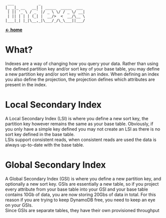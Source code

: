 ```
 ___           _
|_ _|_ __   __| | _____  _____  ___
 | || '_ \ / _` |/ _ \ \/ / _ \/ __|
 | || | | | (_| |  __/>  <  __/\__ \
|___|_| |_|\__,_|\___/_/\_\___||___/
```
[**<- home**](./README.md)

# What?

Indexes are a way of changing how you query your data. Rather than using the defined partition key and/or sort key of your base table, you may define a new partition key and/or sort key within an index. When defining an index you also define the projection, the projection defines which attributes are present in the index.

# Local Secondary Index

A Local Secondary Index (LSI) is where you define a new sort key, the partition key however remains the same as your base table. Obviously, if you only have a simple key defined you may not create an LSI as there is no sort key defined in the base table.  
LSIs support consistent reads, when consistent reads are used the data is always up-to-date with the base table.

# Global Secondary Index

A Global Secondary Index (GSI) is where you define a new partition key, and optionally a new sort key. GSIs are essentially a new table, so if you project every attribute from your base table into your GSI and your base table contains 10Gb of data, you are now storing 20Gbs of data in total. For this reason if you are trying to keep DynamoDB free, you need to keep an eye on your GSIs.  
Since GSIs are separate tables, they have their own provisioned throughput

